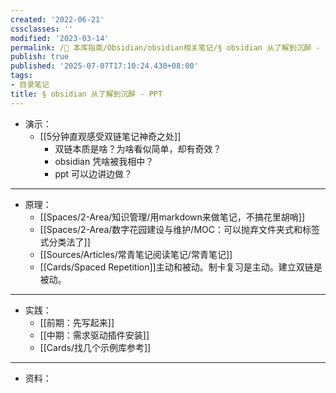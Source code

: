 ```yaml
---
created: '2022-06-21'
cssclasses: ''
modified: '2023-03-14'
permalink: /🧰 本库指南/Obsidian/obsidian相关笔记/§ obsidian 从了解到沉醉 - PPT.md
publish: true
published: '2025-07-07T17:10:24.430+08:00'
tags:
- 目录笔记
title: § obsidian 从了解到沉醉 - PPT
---
```

- 演示：
	- [[5分钟直观感受双链笔记神奇之处]]
		- 双链本质是啥？为啥看似简单，却有奇效？
		- obsidian 凭啥被我相中？
		- ppt 可以边讲边做？
---

- 原理：
	- [[Spaces/2-Area/知识管理/用markdown来做笔记，不搞花里胡哨]]
	- [[Spaces/2-Area/数字花园建设与维护/MOC：可以抛弃文件夹式和标签式分类法了]]
	- [[Sources/Articles/常青笔记阅读笔记/常青笔记]]
	- [[Cards/Spaced Repetition]]主动和被动。制卡复习是主动。建立双链是被动。
---

- 实践：
	- [[前期：先写起来]]
	- [[中期：需求驱动插件安装]]
	- [[Cards/找几个示例库参考]]
---

- 资料：